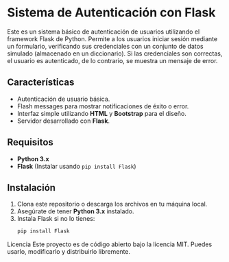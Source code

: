 # Sistema de Autenticación con Flask

Este es un sistema básico de autenticación de usuarios utilizando el framework Flask de Python. Permite a los usuarios iniciar sesión mediante un formulario, verificando sus credenciales con un conjunto de datos simulado (almacenado en un diccionario). Si las credenciales son correctas, el usuario es autenticado, de lo contrario, se muestra un mensaje de error.

## Características

- Autenticación de usuario básica.
- Flash messages para mostrar notificaciones de éxito o error.
- Interfaz simple utilizando **HTML** y **Bootstrap** para el diseño.
- Servidor desarrollado con **Flask**.

## Requisitos

- **Python 3.x**
- **Flask** (Instalar usando `pip install Flask`)

## Instalación

1. Clona este repositorio o descarga los archivos en tu máquina local.
2. Asegúrate de tener **Python 3.x** instalado.
3. Instala Flask si no lo tienes:
   ```bash
   pip install Flask

Licencia
Este proyecto es de código abierto bajo la licencia MIT. Puedes usarlo, modificarlo y distribuirlo libremente.

